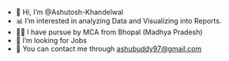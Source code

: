 - 👋 Hi, I’m @Ashutosh-Khandelwal
- 📊 I’m interested in analyzing Data and Visualizing into Reports.
- 🧑‍🎓 I have pursue by MCA from Bhopal (Madhya Pradesh)
- 💼 I’m looking for Jobs
- 📧 You can contact me through  ashubuddy97@gmail.com

<!---
Ashutosh-Khandelwal/Ashutosh-Khandelwal is a ✨ special ✨ repository because its `README.md` (this file) appears on your GitHub profile.
You can click the Preview link to take a look at your changes.
--->
